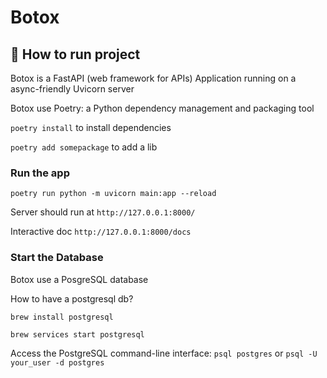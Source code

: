 # Botox


## 🚀 How to run project

Botox is a FastAPI (web framework for APIs) Application running on a async-friendly Uvicorn server

Botox use Poetry: a Python dependency management and packaging tool 

`poetry install` to install dependencies

`poetry add somepackage` to add a lib


### Run the app

`poetry run python -m uvicorn main:app --reload`

Server should run at `http://127.0.0.1:8000/`

Interactive doc `http://127.0.0.1:8000/docs` 


### Start the Database

Botox use a PosgreSQL database

How to have a postgresql db?

``brew install postgresql``

``brew services start postgresql``

Access the PostgreSQL command-line interface: 
``psql postgres`` or `psql -U your_user -d postgres`
